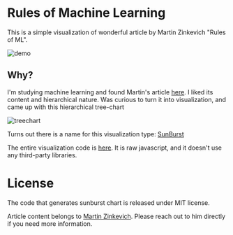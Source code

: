 # Rules of Machine Learning

This is a simple visualization of wonderful article by Martin Zinkevich
"Rules of ML".

![demo](https://anvaka.github.io/rules-of-ml/rules-of-ml.gif)

## Why? 

I'm studying machine learning and found Martin's article [here](https://developers.google.com/machine-learning/rules-of-ml/).
I liked its content and hierarchical nature. Was curious to turn it
into visualization, and came up with this hierarchical tree-chart

![treechart](https://anvaka.github.io/rules-of-ml/thumbnail-small.png)

Turns out there is a name for this visualization type: [SunBurst](https://www.cc.gatech.edu/gvu/ii/sunburst/)

The entire visualization code is [here](https://github.com/anvaka/rules-of-ml/blob/master/get-sunburst-path.js).
It is raw javascript, and it doesn't use any third-party libraries.

# License

The code that generates sunburst chart is released under MIT license.

Article content belongs to [Martin Zinkevich](http://martin.zinkevich.org/).
Please reach out to him directly if you need more information.